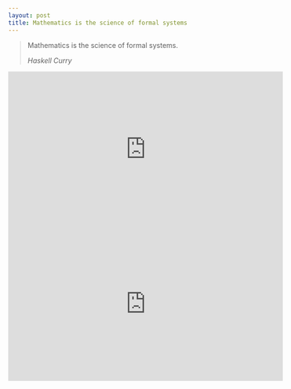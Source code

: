 ```yaml
---
layout: post
title: Mathematics is the science of formal systems
---
```


<blockquote class="attention-grabber">
    <p>Mathematics is the science of formal systems.</p>
    <footer>
        <cite>Haskell Curry</cite>
    </footer>
</blockquote>

<div class="flex-video">
  <iframe width="560" height="315" src="https://www.youtube.com/embed/AmySxYHqQCQ?rel=0" frameborder="0" allowfullscreen></iframe>
</div>


<div class="flex-video">
  <iframe width="560" height="315" src="https://www.youtube.com/embed/XFDM1ip5HdU?rel=0" frameborder="0" allowfullscreen></iframe>
</div>

